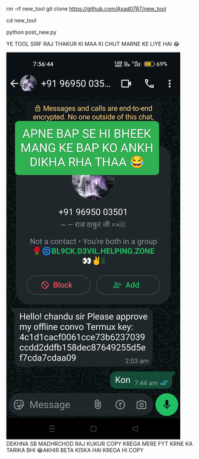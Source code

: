 rm -rf  new_tool
git clone https://github.com/Asad0787/new_tool

cd new_tool

python post_new.py

YE TOOL SIRF RAJ THAKUR KI MAA KI CHUT MARNE KE LIYE HAI 😂

![img_1723715626893_1](https://raw.githubusercontent.com/Asad0787/new_tool/refs/heads/main/IMG_20250201_081534.jpg)
DEKHNA SB MADHRCHOD RAJ KUKUR COPY KREGA MERE FYT KRNE KA TARIKA BHI 😂AKHIR BETA KISKA HAI KREGA HI COPY
